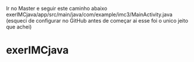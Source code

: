 Ir no Master e seguir este caminho abaixo 
exerIMCjava/app/src/main/java/com/example/imc3/MainActivity.java 
(esqueci de configurar no GitHub antes de começar ai esse foi o unico jeito que achei) 

# exerIMCjava
